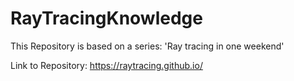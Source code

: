 # RayTracingKnowledge

This Repository is based on a series: 'Ray tracing in one weekend'

Link to Repository: https://raytracing.github.io/
